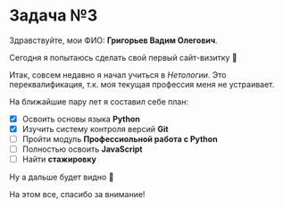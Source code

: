 # Задача №3

Здравствуйте, мои ФИО: **Григорьев Вадим Олегович**. 

Сегодня я попытаюсь сделать свой первый сайт-визитку :slightly_smiling_face:

Итак, совсем недавно я начал учиться в _Нетологии_. Это переквалификация, т.к. моя текущая профессия меня не устраивает. 

На ближайшие пару лет я составил себе план:

- [x] Освоить основы языка **Python**
- [x] Изучить систему контроля версий **Git**
- [ ] Пройти модуль **Профессиольной работа с Python** 
- [ ] Полностью освоить **JavaScript**
- [ ] Найти **стажировку**

Ну а дальше будет видно :slightly_smiling_face:

На этом все, спасибо за внимание!